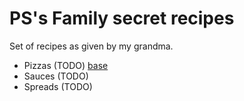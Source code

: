 # PS's Family secret recipes

Set of recipes as given by my grandma.

* Pizzas (TODO)
[base](./pizzas/base.md) 
* Sauces (TODO)
* Spreads (TODO)
